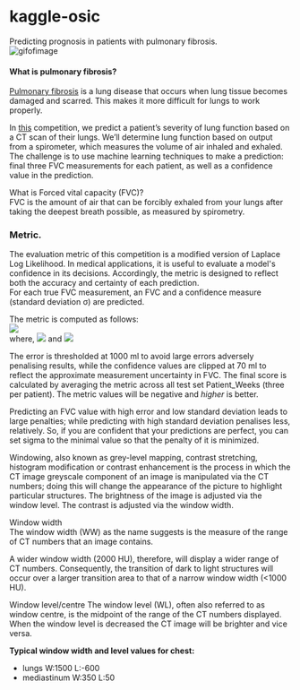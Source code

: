 # kaggle-osic
Predicting prognosis in patients with pulmonary fibrosis.  
![gifofimage](./imgs/sample.gif)
#### What is pulmonary fibrosis?  
[Pulmonary fibrosis](https://www.mayoclinic.org/diseases-conditions/pulmonary-fibrosis/symptoms-causes/syc-20353690) is a lung disease that occurs when lung tissue becomes damaged and scarred. This makes it more difficult for lungs to work properly.

In [this](https://www.kaggle.com/c/osic-pulmonary-fibrosis-progression) competition, we predict a patient’s severity of lung function based on a CT scan of their lungs. We’ll determine lung function based on output from a spirometer, which measures the volume of air inhaled and exhaled. The challenge is to use machine learning techniques to make a prediction: final three FVC measurements for each patient, as well as a confidence value in the prediction.   

What is Forced vital capacity (FVC)?    
FVC is the amount of air that can be forcibly exhaled from your lungs after taking the deepest breath possible, as measured by spirometry.  

### Metric.  
The evaluation metric of this competition is a modified version of Laplace Log Likelihood. In medical applications, it is useful to evaluate a model's confidence in its decisions. Accordingly, the metric is designed to reflect both the accuracy and certainty of each prediction.  
For each true FVC measurement, an FVC and a confidence measure (standard deviation σ) are predicted.   

The metric is computed as follows:  
  <img src="https://render.githubusercontent.com/render/math?math=metric = -\frac{\sqrt{2} \Delta}{\sigma_{clipped}} - \ln ( \sqrt{2} \sigma_{clipped} )">  
  where,
  <img src="https://render.githubusercontent.com/render/math?math=\sigma_{clipped} = max(\sigma, 70),"> and
  <img src="https://render.githubusercontent.com/render/math?math=\Delta = min (\Big|FVC_{true} - FVC_{predicted}\Big|, 1000 )">    
  
The error is thresholded at 1000 ml to avoid large errors adversely penalising results, while the confidence values are clipped at 70 ml to reflect the approximate measurement uncertainty in FVC. The final score is calculated by averaging the metric across all test set Patient_Weeks (three per patient).
The metric values will be negative and *higher* is better.   

Predicting an FVC value with high error and low standard deviation leads to large penalties; while predicting with high standard deviation penalises less, relatively. So, if you are confident that your predictions are perfect, you can set sigma to the minimal value so that the penalty of it is minimized.

Windowing, also known as grey-level mapping, contrast stretching, histogram modification or contrast enhancement is the process in which the CT image greyscale component of an image is manipulated via the CT numbers; doing this will change the appearance of the picture to highlight particular structures. The brightness of the image is adjusted via the window level. The contrast is adjusted via the window width.

Window width  
The window width (WW) as the name suggests is the measure of the range of CT numbers that an image contains.

A wider window width (2000 HU), therefore, will display a wider range of CT numbers. Consequently, the transition of dark to light structures will occur over a larger transition area to that of a narrow window width (<1000 HU).  

Window level/centre
The window level (WL), often also referred to as window centre, is the midpoint of the range of the CT numbers displayed.
When the window level is decreased the CT image will be brighter and vice versa.  

**Typical window width and level values for chest:**  
- lungs W:1500 L:-600  
- mediastinum W:350 L:50  


  





